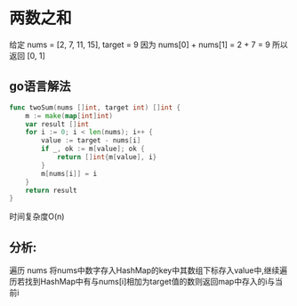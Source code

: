 # 两数之和

给定 nums = [2, 7, 11, 15], target = 9
因为 nums[0] + nums[1] = 2 + 7 = 9
所以返回 [0, 1]


## go语言解法
```go
func twoSum(nums []int, target int) []int {
    m := make(map[int]int)
    var result []int
    for i := 0; i < len(nums); i++ {
        value := target - nums[i]
        if _, ok := m[value]; ok {
            return []int{m[value], i}
        }
        m[nums[i]] = i
    }
    return result
}
```
时间复杂度O(n)

## 分析:
   遍历 nums 将nums中数字存入HashMap的key中其数组下标存入value中,继续遍历若找到HashMap中有与nums[i]相加为target值的数则返回map中存入的i与当前i

